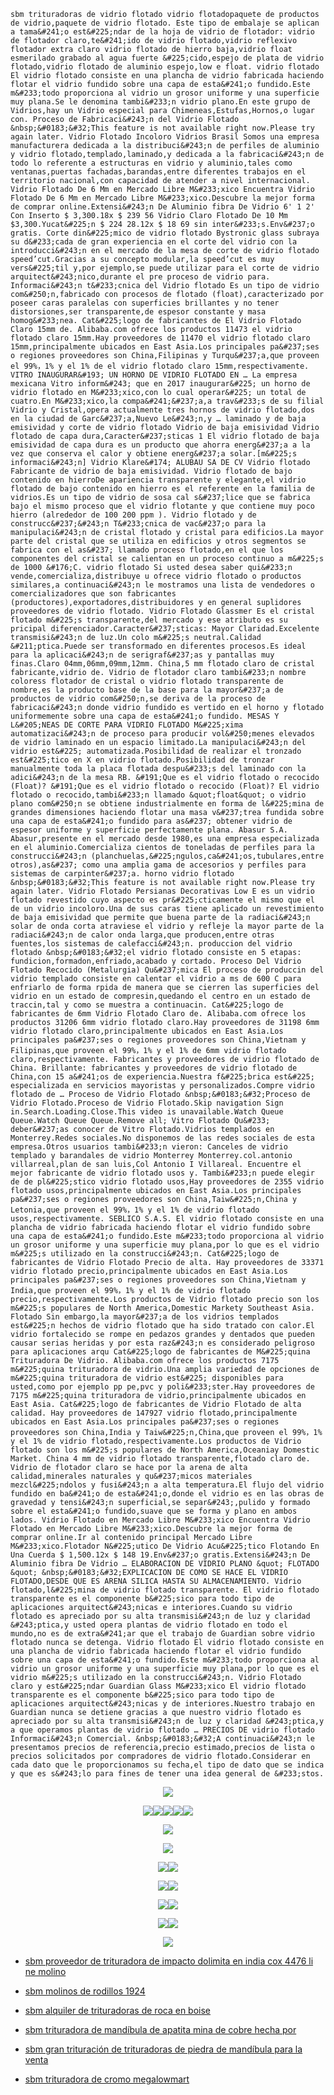 
```
sbm trituradoras de vidrio flotado vidrio flotadopaquete de productos de vidrio,paquete de vidrio flotado. Este tipo de embalaje se aplican a tama&#241;o est&#225;ndar de la hoja de vidrio de flotador: vidrio de flotador claro,te&#241;ido de vidrio flotado,vidrio reflexivo flotador extra claro vidrio flotado de hierro baja,vidrio float esmerilado grabado al agua fuerte &#225;cido,espejo de plata de vidrio flotado,vidrio flotado de aluminio espejo,low e float. vidrio flotado El vidrio flotado consiste en una plancha de vidrio fabricada haciendo flotar el vidrio fundido sobre una capa de esta&#241;o fundido.Este m&#233;todo proporciona al vidrio un grosor uniforme y una superficie muy plana.Se le denomina tambi&#233;n vidrio plano.En este grupo de Vidrios,hay un Vidrio especial para Chimeneas,Estufas,Hornos,o lugar con. Proceso de Fabricaci&#243;n del Vidrio Flotado &nbsp;&#0183;&#32;This feature is not available right now.Please try again later. Vidrio Flotado Incoloro Vidrios Brasil Somos una empresa manufacturera dedicada a la distribuci&#243;n de perfiles de aluminio y vidrio flotado,templado,laminado,y dedicada a la fabricaci&#243;n de todo lo referente a estructuras en vidrio y aluminio,tales como ventanas,puertas fachadas,barandas,entre diferentes trabajos en el territorio nacional,con capacidad de atender a nivel internacional. Vidrio Flotado De 6 Mm en Mercado Libre M&#233;xico Encuentra Vidrio Flotado De 6 Mm en Mercado Libre M&#233;xico.Descubre la mejor forma de comprar online.Extensi&#243;n De Aluminio fibra De Vidrio 6' 1 2' Con Inserto $ 3,300.18x $ 239 56 Vidrio Claro Flotado De 10 Mm $3,300.Yucat&#225;n $ 224 28.12x $ 18 69 sin inter&#233;s.Env&#237;o gratis. Corte din&#225;mico de vidrio flotado Bystronic glass subraya su d&#233;cada de gran experiencia en el corte del vidrio con la introducci&#243;n en el mercado de la mesa de corte de vidrio flotado speed’cut.Gracias a su concepto modular,la speed’cut es muy vers&#225;til y,por ejemplo,se puede utilizar para el corte de vidrio arquitect&#243;nico,durante el pre proceso de vidrio para. Informaci&#243;n t&#233;cnica del Vidrio flotado Es un tipo de vidrio com&#250;n,fabricado con procesos de flotado (float),caracterizado por poseer caras paralelas con superficies brillantes y no tener distorsiones,ser transparente,de espesor constante y masa homog&#233;nea. Cat&#225;logo de fabricantes de El Vidrio Flotado Claro 15mm de. Alibaba.com ofrece los productos 11473 el vidrio flotado claro 15mm.Hay proveedores de 11470 el vidrio flotado claro 15mm,principalmente ubicados en East Asia.Los principales pa&#237;ses o regiones proveedores son China,Filipinas y Turqu&#237;a,que proveen el 99%，1% y el 1% de el vidrio flotado claro 15mm,respectivamente. VITRO INAUGURAR&#193; UN HORNO DE VIDRIO FLOTADO EN … La empresa mexicana Vitro inform&#243; que en 2017 inaugurar&#225; un horno de vidrio flotado en M&#233;xico,con lo cual operar&#225; un total de cuatro.En M&#233;xico,la compa&#241;&#237;a,a trav&#233;s de su filial Vidrio y Cristal,opera actualmente tres hornos de vidrio flotado,dos en la ciudad de Garc&#237;a,Nuevo Le&#243;n,y … laminado y de baja emisividad y corte de vidrio flotado Vidrio de baja emisividad Vidrio flotado de capa dura,Caracter&#237;sticas 1 El vidrio flotado de baja emisividad de capa dura es un producto que ahorra energ&#237;a a la vez que conserva el calor y obtiene energ&#237;a solar.[m&#225;s informaci&#243;n] Vidrio Klare&#174; ALUBAU SA DE CV Vidrio flotado Fabricante de vidrio de baja emisividad. Vidrio flotado de bajo contenido en hierroDe apariencia transparente y elegante,el vidrio flotado de bajo contenido en hierro es el referente en la familia de vidrios.Es un tipo de vidrio de sosa cal s&#237;lice que se fabrica bajo el mismo proceso que el vidrio flotante y que contiene muy poco hierro (alrededor de 100 200 ppm ). Vidrio flotado y de construcc&#237;&#243;n T&#233;cnica de vac&#237;o para la manipulaci&#243;n de cristal flotado y cristal para edificios.La mayor parte del cristal que se utiliza en edificios y otros segmentos se fabrica con el as&#237; llamado proceso flotado,en el que los componentes del cristal se calientan en un proceso continuo a m&#225;s de 1000 &#176;C. vidrio flotado Si usted desea saber qui&#233;n vende,comercializa,distribuye u ofrece vidrio flotado o productos similares,a continuaci&#243;n le mostramos una lista de vendedores o comercializadores que son fabricantes (productores),exportadores,distribuidores y en general suplidores proveedores de vidrio flotado. Vidrio Flotado Glassmer Es el cristal flotado m&#225;s transparente,del mercado y ese atributo es su pricipal diferenciador.Caracter&#237;sticas: Mayor Claridad.Excelente transmisi&#243;n de luz.Un colo m&#225;s neutral.Calidad &#211;ptica.Puede ser transformado en diferentes procesos.Es ideal para la aplicaci&#243;n de serigraf&#237;as y pantallas muy finas.Claro 04mm,06mm,09mm,12mm. China,5 mm flotado claro de cristal fabricante,vidrio de. Vidrio de flotador claro tambi&#233;n nombre coloress flotador de cristal o vidrio flotado transparente de nombre,es la producto base de la base para la mayor&#237;a de productos de vidrio com&#250;n,se deriva de la proceso de fabricaci&#243;n donde vidrio fundido es vertido en el horno y flotado uniformemente sobre una capa de esta&#241;o fundido. MESAS Y L&#205;NEAS DE CORTE PARA VIDRIO FLOTADO M&#225;xima automatizaci&#243;n de proceso para producir vol&#250;menes elevados de vidrio laminado en un espacio limitado.La manipulaci&#243;n del vidrio est&#225; automatizada.Posibilidad de realizar el tronzado est&#225;tico en X en vidrio flotado.Posibilidad de tronzar manualmente toda la placa flotada despu&#233;s del laminado con la adici&#243;n de la mesa RB. &#191;Que es el vidrio flotado o recocido (Float)? &#191;Que es el vidrio flotado o recocido (Float)? El vidrio flotado o recocido,tambi&#233;n llamado &quot;float&quot; o vidrio plano com&#250;n se obtiene industrialmente en forma de l&#225;mina de grandes dimensiones haciendo flotar una masa v&#237;trea fundida sobre una capa de esta&#241;o fundido para as&#237; obtener vidrio de espesor uniforme y superficie perfectamente plana. Abasur S.A. Abasur,presente en el mercado desde 1980,es una empresa especializada en el aluminio.Comercializa cientos de toneladas de perfiles para la construcci&#243;n (planchuelas,&#225;ngulos,ca&#241;os,tubulares,entre otros),as&#237; como una amplia gama de accesorios y perfiles para sistemas de carpinter&#237;a. horno vidrio flotado &nbsp;&#0183;&#32;This feature is not available right now.Please try again later. Vidrio Flotado Persianas Decorativas Low E es un vidrio flotado revestido cuyo aspecto es pr&#225;cticamente el mismo que el de un vidrio incoloro.Una de sus caras tiene aplicado un revestimiento de baja emisividad que permite que buena parte de la radiaci&#243;n solar de onda corta atraviese el vidrio y refleje la mayor parte de la radiaci&#243;n de calor onda larga,que producen,entre otras fuentes,los sistemas de calefacci&#243;n. produccion del vidrio flotado &nbsp;&#0183;&#32;el vidrio flotado consiste en 5 etapas: fundicion,formadon,enfriado,acabado y cortado. Proceso Del Vidrio Flotado Recocido (Metalurgia) Qu&#237;mica El proceso de produccin del vidrio templado consiste en calentar el vidrio a ms de 600 C para enfriarlo de forma rpida de manera que se cierren las superficies del vidrio en un estado de compresin,quedando el centro en un estado de traccin,tal y como se muestra a continuacin. Cat&#225;logo de fabricantes de 6mm Vidrio Flotado Claro de. Alibaba.com ofrece los productos 31206 6mm vidrio flotado claro.Hay proveedores de 31198 6mm vidrio flotado claro,principalmente ubicados en East Asia.Los principales pa&#237;ses o regiones proveedores son China,Vietnam y Filipinas,que proveen el 99%，1% y el 1% de 6mm vidrio flotado claro,respectivamente. Fabricantes y proveedores de vidrio flotado de China. Brillante: fabricantes y proveedores de vidrio flotado de China,con 15 a&#241;os de experiencia.Nuestra f&#225;brica est&#225; especializada en servicios mayoristas y personalizados.Compre vidrio flotado de … Proceso de Vidrio Flotado &nbsp;&#0183;&#32;Proceso de Vidrio Flotado.Proceso de Vidrio Flotado.Skip navigation Sign in.Search.Loading.Close.This video is unavailable.Watch Queue Queue.Watch Queue Queue.Remove all; Vitro Flotado Qu&#233; deber&#237;as conocer de Vitro Flotado.Vidrios templados en Monterrey.Redes sociales.No disponemos de las redes sociales de esta empresa.Otros usuarios tambi&#233;n vieron: Canceles de vidrio templado y barandales de vidrio Monterrey Monterrey.col.antonio villarreal,plan de san luis,Col Antonio I Villareal. Encuentre el mejor fabricante de vidrio flotado usos y. Tambi&#233;n puede elegir de de pl&#225;stico vidrio flotado usos,Hay proveedores de 2355 vidrio flotado usos,principalmente ubicados en East Asia.Los principales pa&#237;ses o regiones proveedores son China,Taiw&#225;n,China y Letonia,que proveen el 99%，1% y el 1% de vidrio flotado usos,respectivamente. SEBLICO S.A.S. El vidrio flotado consiste en una plancha de vidrio fabricada haciendo flotar el vidrio fundido sobre una capa de esta&#241;o fundido.Este m&#233;todo proporciona al vidrio un grosor uniforme y una superficie muy plana,por lo que es el vidrio m&#225;s utilizado en la construcci&#243;n. Cat&#225;logo de fabricantes de Vidrio Flotado Precio de alta. Hay proveedores de 33371 vidrio flotado precio,principalmente ubicados en East Asia.Los principales pa&#237;ses o regiones proveedores son China,Vietnam y India,que proveen el 99%，1% y el 1% de vidrio flotado precio,respectivamente.Los productos de Vidrio flotado precio son los m&#225;s populares de North America,Domestic Markety Southeast Asia. Flotado Sin embargo,la mayor&#237;a de los vidrios templados est&#225;n hechos de vidrio flotado que ha sido tratado con calor.El vidrio fortalecido se rompe en pedazos grandes y dentados que pueden causar serias heridas y por esta raz&#243;n es considerado peligroso para aplicaciones arqu Cat&#225;logo de fabricantes de M&#225;quina Trituradora De Vidrio. Alibaba.com ofrece los productos 7175 m&#225;quina trituradora de vidrio.Una amplia variedad de opciones de m&#225;quina trituradora de vidrio est&#225; disponibles para usted,como por ejemplo pp pe,pvc y poli&#233;ster.Hay proveedores de 7175 m&#225;quina trituradora de vidrio,principalmente ubicados en East Asia. Cat&#225;logo de fabricantes de Vidrio Flotado de alta calidad. Hay proveedores de 147927 vidrio flotado,principalmente ubicados en East Asia.Los principales pa&#237;ses o regiones proveedores son China,India y Taiw&#225;n,China,que proveen el 99%，1% y el 1% de vidrio flotado,respectivamente.Los productos de Vidrio flotado son los m&#225;s populares de North America,Oceaniay Domestic Market. China 4 mm de vidrio flotado transparente,flotado claro de. Vidrio de flotador claro se hace por la arena de alta calidad,minerales naturales y qu&#237;micos materiales mezcl&#225;ndolos y fusi&#243;n a alta temperatura.El flujo del vidrio fundido en ba&#241;o de esta&#241;o,donde el vidrio es en las obras de gravedad y tensi&#243;n superficial,se separ&#243;,pulido y formado sobre el esta&#241;o fundido,suave que se forma y plano en ambos lados. Vidrio Flotado en Mercado Libre M&#233;xico Encuentra Vidrio Flotado en Mercado Libre M&#233;xico.Descubre la mejor forma de comprar online.Ir al contenido principal Mercado Libre M&#233;xico.Flotador N&#225;utico De Vidrio Acu&#225;tico Flotando En Una Cuerda $ 1,500.12x $ 148 19.Env&#237;o gratis.Extensi&#243;n De Aluminio fibra De Vidrio … ELABORACION DE VIDRIO PLANO &quot; FLOTADO &quot; &nbsp;&#0183;&#32;EXPLICACION DE COMO SE HACE EL VIDRIO FLOTADO,DESDE QUE ES ARENA SILICA HASTA SU ALMACENAMIENTO. Vidrio flotado,l&#225;mina de vidrio flotado transparente. El vidrio flotado transparente es el componente b&#225;sico para todo tipo de aplicaciones arquitect&#243;nicas e interiores.Cuando su vidrio flotado es apreciado por su alta transmisi&#243;n de luz y claridad &#243;ptica,y usted opera plantas de vidrio flotado en todo el mundo,no es de extra&#241;ar que el trabajo de Guardian sobre vidrio flotado nunca se detenga. Vidrio flotado El vidrio flotado consiste en una plancha de vidrio fabricada haciendo flotar el vidrio fundido sobre una capa de esta&#241;o fundido.Este m&#233;todo proporciona al vidrio un grosor uniforme y una superficie muy plana,por lo que es el vidrio m&#225;s utilizado en la construcci&#243;n. Vidrio Flotado claro y est&#225;ndar Guardian Glass M&#233;xico El vidrio flotado transparente es el componente b&#225;sico para todo tipo de aplicaciones arquitect&#243;nicas y de interiores.Nuestro trabajo en Guardian nunca se detiene gracias a que nuestro vidrio flotado es apreciado por su alta transmisi&#243;n de luz y claridad &#243;ptica,y a que operamos plantas de vidrio flotado … PRECIOS DE vidrio flotado Informaci&#243;n Comercial. &nbsp;&#0183;&#32;A continuaci&#243;n le presentamos precios de referencia,precio estimado,precios de lista o precios solicitados por compradores de vidrio flotado.Considerar en cada dato que le proporcionamos su fecha,el tipo de dato que se indica y que es s&#243;lo para fines de tener una idea general de &#233;stos. 
```

<div align="center">

<a href="https://es-crusher.shibang-china.com/github&k=sbm+trituradoras+de+vidrio+flotado+vidrio+flotado"><img src="https://static.shibang-china.com/es/crusher/logo.jpg"></a>

<a href="https://es-crusher.shibang-china.com/github&k=sbm+trituradoras+de+vidrio+flotado+vidrio+flotado"><img src="https://static.shibang-china.com/es/crusher/index.jpg"></a><a href="https://es-crusher.shibang-china.com/material.htmlgithub&k=sbm+trituradoras+de+vidrio+flotado+vidrio+flotado"><img src="https://static.shibang-china.com/es/crusher/material.jpg"></a><a href="https://es-crusher.shibang-china.com/application.htmlgithub&k=sbm+trituradoras+de+vidrio+flotado+vidrio+flotado"><img src="https://static.shibang-china.com/es/crusher/application.jpg"></a><a href="https://es-crusher.shibang-china.com/aboutus.htmlgithub&k=sbm+trituradoras+de+vidrio+flotado+vidrio+flotado"><img src="https://static.shibang-china.com/es/crusher/aboutus.jpg"></a><a href="https://es-crusher.shibang-china.com/contact.htmlgithub&k=sbm+trituradoras+de+vidrio+flotado+vidrio+flotado"><img src="https://static.shibang-china.com/es/crusher/contact.jpg"></a>

<a href="https://es-crusher.shibang-china.com/github&k=sbm+trituradoras+de+vidrio+flotado+vidrio+flotado"><img src="https://static.shibang-china.com/es/crusher/banner.jpg"></a>

<a href="https://swt.shibang-china.com/github&k=sbm+trituradoras+de+vidrio+flotado+vidrio+flotado"><img src="https://static.shibang-china.com/es/crusher/text.jpg"></a>

<a href="https://swt.shibang-china.com/github&k=sbm+trituradoras+de+vidrio+flotado+vidrio+flotado"><img src="https://static.shibang-china.com/es/crusher/chat.jpg"></a><a href="https://es-crusher.shibang-china.com/contact.htmlgithub&k=sbm+trituradoras+de+vidrio+flotado+vidrio+flotado"><img src="https://static.shibang-china.com/es/crusher/message.jpg"></a>

<a href="https://es-crusher.shibang-china.com/products/pe.htmlgithub&k=sbm+trituradoras+de+vidrio+flotado+vidrio+flotado"><img src="https://static.shibang-china.com/es/crusher/pe.jpg"></a><a href="https://es-crusher.shibang-china.com/products/pf.htmlgithub&k=sbm+trituradoras+de+vidrio+flotado+vidrio+flotado"><img src="https://static.shibang-china.com/es/crusher/pf.jpg"></a>

<a href="https://es-crusher.shibang-china.com/products/hpt.htmlgithub&k=sbm+trituradoras+de+vidrio+flotado+vidrio+flotado"><img src="https://static.shibang-china.com/es/crusher/hpt.jpg"></a><a href="https://es-crusher.shibang-china.com/products/vsi.htmlgithub&k=sbm+trituradoras+de+vidrio+flotado+vidrio+flotado"><img src="https://static.shibang-china.com/es/crusher/vsi.jpg"></a>

<a href="https://es-crusher.shibang-china.com/products/klv.htmlgithub&k=sbm+trituradoras+de+vidrio+flotado+vidrio+flotado"><img src="https://static.shibang-china.com/es/crusher/klv.jpg"></a><a href="https://es-crusher.shibang-china.com/products/portable.htmlgithub&k=sbm+trituradoras+de+vidrio+flotado+vidrio+flotado"><img src="https://static.shibang-china.com/es/crusher/portable.jpg"></a>

<a href="https://swt.shibang-china.com/github&k=sbm+trituradoras+de+vidrio+flotado+vidrio+flotado"><img src="https://static.shibang-china.com/es/crusher/case.jpg"></a>

</div>


* [sbm proveedor de trituradora de impacto dolimita en india cox 4476 li ne molino](sbm%20proveedor%20de%20trituradora%20de%20impacto%20dolimita%20en%20india%20cox%204476%20li%20ne%20molino.md)

* [sbm molinos de rodillos 1924](sbm%20molinos%20de%20rodillos%201924.md)

* [sbm alquiler de trituradoras de roca en boise](sbm%20alquiler%20de%20trituradoras%20de%20roca%20en%20boise.md)

* [sbm trituradora de mandíbula de apatita mina de cobre hecha por](sbm%20trituradora%20de%20mand%C3%ADbula%20de%20apatita%20mina%20de%20cobre%20hecha%20por.md)

* [sbm gran trituración de trituradoras de piedra de mandíbula para la venta](sbm%20gran%20trituraci%C3%B3n%20de%20trituradoras%20de%20piedra%20de%20mand%C3%ADbula%20para%20la%20venta.md)

* [sbm trituradora de cromo megalowmart](sbm%20trituradora%20de%20cromo%20megalowmart.md)